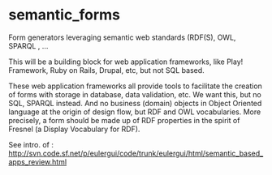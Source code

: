 semantic_forms
==============

Form generators leveraging semantic web standards (RDF(S), OWL, SPARQL , ...

This will be a building block for web application frameworks,
like Play! Framework, Ruby on Rails, Drupal, etc, but not SQL based.

These web application frameworks all provide tools to facilitate the creation of forms with storage in database, data validation, etc. We want this, but no SQL, SPARQL instead. And no business (domain) objects in Object Oriented language at the origin of design flow, but RDF and OWL vocabularies. More precisely, a form should be made up of RDF properties in the spirit of Fresnel (a Display Vocabulary for RDF).

See intro. of :
http://svn.code.sf.net/p/eulergui/code/trunk/eulergui/html/semantic_based_apps_review.html
